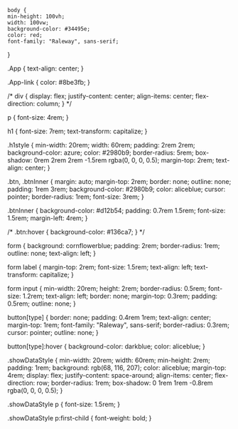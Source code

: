     body {
    min-height: 100vh;
    width: 100vw;
    background-color: #34495e;
    color: red;
    font-family: "Raleway", sans-serif;
  }
  
  .App {
    text-align: center;
  }
  
  .App-link {
    color: #8be3fb;
  }
  
  /* div {
    display: flex;
    justify-content: center;
    align-items: center;
    flex-direction: column;
  } */
  
  p {
    font-size: 4rem;
  }
  
  h1 {
    font-size: 7rem;
    text-transform: capitalize;
  }
  
  .h1style {
    min-width: 20rem;
    width: 60rem;
    padding: 2rem 2rem;
    background-color: azure;
    color: #2980b9;
    border-radius: 5rem;
    box-shadow: 0rem 2rem 2rem -1.5rem rgba(0, 0, 0, 0.5);
    margin-top: 2rem;
    text-align: center;
  }
  
  .btn,
  .btnInner {
    margin: auto;
    margin-top: 2rem;
    border: none;
    outline: none;
    padding: 1rem 3rem;
    background-color: #2980b9;
    color: aliceblue;
    cursor: pointer;
    border-radius: 1rem;
    font-size: 3rem;
  }
  
  .btnInner {
    background-color: #d12b54;
    padding: 0.7rem 1.5rem;
    font-size: 1.5rem;
    margin-left: 4rem;
  }
  
  /* .btn:hover {
    background-color: #136ca7;
  } */
  
  form {
    background: cornflowerblue;
    padding: 2rem;
    border-radius: 1rem;
    outline: none;
    text-align: left;
  }
  
  form label {
    margin-top: 2rem;
    font-size: 1.5rem;
    text-align: left;
    text-transform: capitalize;
  }
  
  form input {
    min-width: 20rem;
    height: 2rem;
    border-radius: 0.5rem;
    font-size: 1.2rem;
    text-align: left;
    border: none;
    margin-top: 0.3rem;
    padding: 0.5rem;
    outline: none;
  }
  
  button[type] {
    border: none;
    padding: 0.4rem 1rem;
    text-align: center;
    margin-top: 1rem;
    font-family: "Raleway", sans-serif;
    border-radius: 0.3rem;
    cursor: pointer;
    outline: none;
  }
  
  button[type]:hover {
    background-color: darkblue;
    color: aliceblue;
  }
  
  .showDataStyle {
    min-width: 20rem;
    width: 60rem;
    min-height: 2rem;
    padding: 1rem;
    background: rgb(68, 116, 207);
    color: aliceblue;
    margin-top: 4rem;
    display: flex;
    justify-content: space-around;
    align-items: center;
    flex-direction: row;
    border-radius: 1rem;
    box-shadow: 0 1rem 1rem -0.8rem rgba(0, 0, 0, 0.5);
  }
  
  .showDataStyle p {
    font-size: 1.5rem;
  }
  
  .showDataStyle p:first-child {
    font-weight: bold;
  }
  